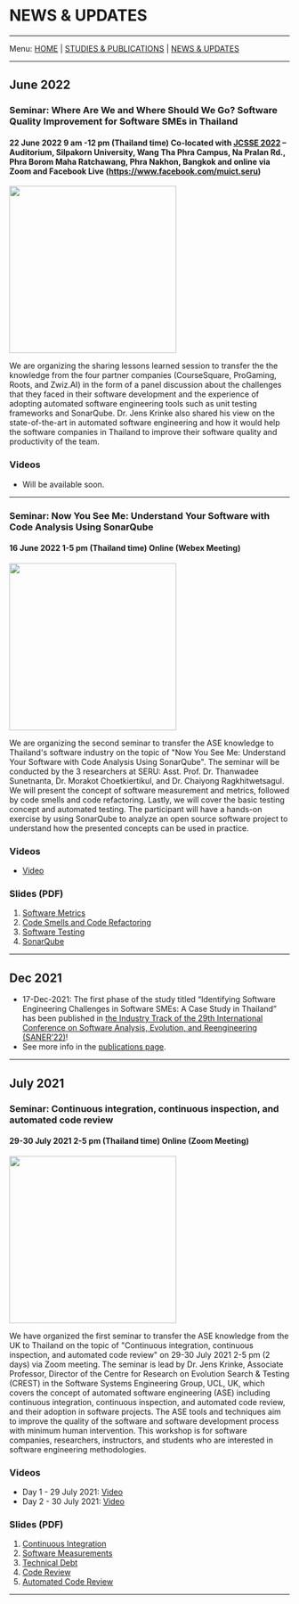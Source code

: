 # NEWS & UPDATES
---

Menu: [HOME](README.md) | [STUDIES & PUBLICATIONS](publications.md) | [NEWS & UPDATES](news.md)

---
## June 2022
### Seminar: Where Are We and Where Should We Go? Software Quality Improvement for Software SMEs in Thailand
#### 22 June 2022 9 am -12 pm (Thailand time) Co-located with [JCSSE 2022](https://jcsse2022.cp.su.ac.th/) – Auditorium, Silpakorn University, Wang Tha Phra Campus, Na Pralan Rd., Phra Borom Maha Ratchawang, Phra Nakhon, Bangkok and online via Zoom and Facebook Live (https://www.facebook.com/muict.seru)
<img width="300px" src="https://muict-seru.github.io/img/seminars/ASETSI_Workshop3_poster.jpeg" />

We are organizing the sharing lessons learned session to transfer the the knowledge from the four partner companies (CourseSquare, ProGaming, Roots, and Zwiz.AI) in the form of a panel discussion about the challenges that they faced in their software development and the experience of adopting automated software engineering tools such as unit testing frameworks and SonarQube. Dr. Jens Krinke also shared his view on the state-of-the-art in automated software engineering and how it would help the software companies in Thailand to improve their software quality and productivity of the team.

### Videos
- Will be available soon.

---

### Seminar: Now You See Me: Understand Your Software with Code Analysis Using SonarQube
#### 16 June 2022 1-5 pm (Thailand time) Online (Webex Meeting)
<img width="300px" src="https://muict-seru.github.io/img/seminars/ASETSI_Workshop2_poster.jpeg" />

We are organizing the second seminar to transfer the ASE knowledge to Thailand's software industry on the topic of "Now You See Me: Understand Your Software with Code Analysis Using SonarQube". The seminar will be conducted by the 3 researchers at SERU: Asst. Prof. Dr. Thanwadee Sunetnanta, 
Dr. Morakot Choetkiertikul, and Dr. Chaiyong Ragkhitwetsagul. We will present the concept of software measurement and metrics, followed by code smells and code refactoring. Lastly, we will cover the basic testing concept and automated testing. The participant will have a hands-on exercise by using SonarQube to analyze an open source software project to understand how the presented concepts can be used in practice.

### Videos
- [Video](https://youtu.be/l1AiNj2VWkg)

### Slides (PDF)

1. [Software Metrics](https://drive.google.com/file/d/10zsNocdbQUwRCUlZxFF1vZe2-uLO6PKU/view?usp=sharing)
2. [Code Smells and Code Refactoring](https://drive.google.com/file/d/1Zs7jS4HgM4WMAofX4gKHI3oyLbyWj--K/view?usp=sharing)
3. [Software Testing](https://drive.google.com/file/d/1Zw55HtpWuC9p0MdueXCISIdcQ7fHvOYz/view?usp=sharing)
4. [SonarQube](https://drive.google.com/file/d/1ZzQAIFJiI1SCuN6f4WQGYzU8tYmEyy3g/view?usp=sharing)

---

## Dec 2021
* 17-Dec-2021: The first phase of the study titled “Identifying Software Engineering Challenges in Software SMEs: A Case Study in Thailand” has been published in [the Industry Track of the 29th International Conference on Software Analysis, Evolution, and Reengineering (SANER’22)](https://saner2022.uom.gr/)! 
* See more info in the [publications page](publications.md).

---

## July 2021
### Seminar: Continuous integration, continuous inspection, and automated code review
#### 29-30 July 2021 2-5 pm (Thailand time) Online (Zoom Meeting)
<img width="300px" src="[https://muict-seru.github.io/img/seminars/ASETSI_Workshop1_poster.jpeg](https://github.com/MUICT-SERU/ASETSI/blob/master/images/ASETSI_Workshop1_poster.jpeg?raw=true)" />

We have organized the first seminar to transfer the ASE knowledge from the UK to Thailand on the topic of "Continuous integration, continuous inspection, and automated code review" on 29-30 July 2021 2-5 pm (2 days) via Zoom meeting. The seminar is lead by Dr. Jens Krinke, Associate Professor, Director of the Centre for Research on Evolution Search & Testing (CREST) in the Software Systems Engineering Group, UCL, UK, which covers the concept of automated software engineering (ASE) including continuous integration, continuous inspection, and automated code review, and their adoption in software projects. The ASE tools and techniques aim to improve the quality of the software and software development process with minimum human intervention. This workshop is for software companies, researchers, instructors, and students who are interested in software engineering methodologies. 

### Videos
- Day 1 - 29 July 2021: [Video](https://mediacentral.ucl.ac.uk/Play/68374)
- Day 2 - 30 July 2021: [Video](https://mediacentral.ucl.ac.uk/Play/68375)

### Slides (PDF)

1. [Continuous Integration](https://drive.google.com/file/d/1XiRRv9mQsHYy0vsj9tS0eb9IGlHElCKj/view?usp=sharing)
2. [Software Measurements](https://drive.google.com/file/d/1I0kNaXm7ij1hz1xlTaiSD05w9Nz-820F/view?usp=sharing)
3. [Technical Debt](https://drive.google.com/file/d/1i3BSeLT_SH1d5186ewb6Zh9HT_Ejw_ni/view?usp=sharing)
4. [Code Review](https://drive.google.com/file/d/15zacOZ_QljpAGrW64R67JfdFKjMVQ9bb/view?usp=sharing)
5. [Automated Code Review](https://drive.google.com/file/d/12znT6CHBy39AcztXhakRReouUbVFJjcv/view?usp=sharing)

---
